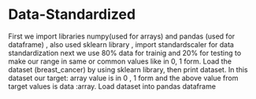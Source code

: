 # Data-Standardized
First we import libraries numpy(used for arrays) and pandas (used for dataframe) , also used sklearn library , import standardscaler for data standardization next we use 80% data for trainig and 20% for testing to make our range in same or common values like in 0, 1 form. Load the dataset (breast_cancer) by using sklearn library, then print dataset. In this dataset our target: array value is in 0 , 1 form and the above value from target values is data :array. Load dataset into pandas dataframe
